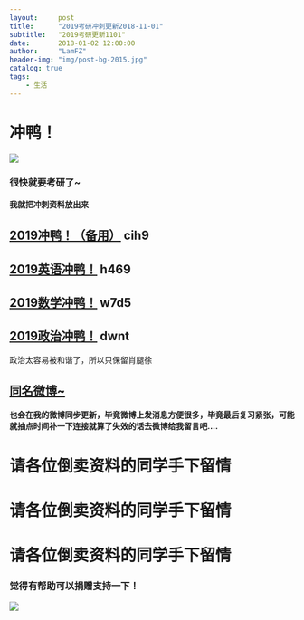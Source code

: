 ```yaml
---
layout:     post
title:      "2019考研冲刺更新2018-11-01"
subtitle:   "2019考研更新1101"
date:       2018-01-02 12:00:00
author:     "LamFZ"
header-img: "img/post-bg-2015.jpg"
catalog: true
tags:
    - 生活
---
```


# 冲鸭！

![](https://timgsa.baidu.com/timg?image&quality=80&size=b9999_10000&sec=1541047268944&di=b30d5b08e776d2f9c911ff9b41361b9a&imgtype=0&src=http%3A%2F%2Fpic.962.net%2Fup%2F2018-7%2F15317028516869413.jpg)

### 很快就要考研了~

**我就把冲刺资料放出来**

## [2019冲鸭！（备用）](https://pan.baidu.com/s/1s66dClHalsoR33RfZ9Hfwg) cih9 
## [2019英语冲鸭！](https://pan.baidu.com/s/1rp3E8HzCPVUHSntWDmu4bw) h469
## [2019数学冲鸭！](https://pan.baidu.com/s/1PRvQmLOoxAWRi96okp8v9g) w7d5 
## [2019政治冲鸭！](https://pan.baidu.com/s/1HbzAj2OHChKm_hu1MR61Ew)  dwnt

政治太容易被和谐了，所以只保留肖腿徐

## [同名微博~](https://weibo.com/u/2948168120)

**也会在我的微博同步更新，毕竟微博上发消息方便很多，毕竟最后复习紧张，可能就抽点时间补一下连接就算了失效的话去微博给我留言吧....**

# 请各位倒卖资料的同学手下留情
# 请各位倒卖资料的同学手下留情
# 请各位倒卖资料的同学手下留情


### 觉得有帮助可以捐赠支持一下！

![](http://ww3.sinaimg.cn/large/0060lm7Tly1fnn9mknteij31kg0w3twx.jpg)
